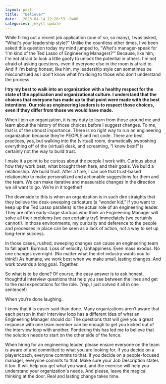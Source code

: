 ```yaml
---
layout: post
title:  "Believe?"
date:   2023-04-14 12:20:53 -0400
categories: jekyll update
---
```

While filling out a recent job application (one of so, so many), I was asked, "What's your leadership style?" Unlike the countless other times, I've been asked this question today my mind jumped to, "What's manager-speak for ‘I'm kind of the Ted Lasso of Engineering Managers?’" Because, like him, I'm not afraid to look a little goofy to unlock the potential in others. I'm not afraid of asking questions, even if everyone else in the room is afraid to. And if I'm being honest, like him, my leadership style can sometimes be misconstrued as I don't know what I'm doing to those who don’t understand the process.

<b>I try my best to walk into an organization with a healthy respect for the state of the application and organizational culture. I understand that the choices that everyone has made up to that point were made with the best intentions. Our role as engineering leaders is to respect those choices, even if they differ from those we would have made.</b>

When I join an organization, it is my duty to learn from those around me and learn about the history of those choices before I suggest changes. To me, that is of the utmost importance. There is no right way to run an engineering organization because they’re PEOPLE and not code. There are best practices, yes, but walking into the (virtual) room, dramatically swooshing everything off of the (virtual) desk, and screaming, “I know best!” is certainly not the way to build trust.

I make it a point to be curious about the people I work with. Curious about how they work best, what brought them here, and their goals. We build a relationship. We build trust. After a time, I can use that trust-based relationship to make personalized and actionable suggestions for them and the team. We can make iterative and measurable changes in the direction we all want to go. We’re in it together!

The downside to this is when an organization is in such dire straights that they believe the desk-sweeping caricature (a “wonder kid,” if you want to keep up the Ted Lasso parallels) is the actual role of an engineering leader. They are often early-stage startups who think an Engineering Manager will solve all their problems (we can certainly try!) immediately (we certainly cannot!). In those environments, my curiosity and deference to the people and processes in place can be seen as a lack of action, not a way to set up long-term success.

In those cases, rushed, sweeping changes can cause an engineering team to fall apart. Burnout. Loss of velocity. Unhappiness. Even mass exodus. No one changes overnight. (No matter what the diet industry wants you to think!) As humans, we work best when we make small, lasting changes. And work towards a long goal. Together.

So what is to be done? Of course, the easy answer is to ask honest, thoughtful interview questions that help you see between the lines and get to the real expectations for the role. (Yep, I just solved it all in one sentence!)

When you’re done laughing.

I know that it is easier said than done. Many organizations aren’t aware that each person in their interview loop has a different idea of what an Engineering Manager should do! The questions that will give you a great response with one team member can be enough to get you kicked out of the interview loop with another. Pondering this has led me to believe that the solution needs to start on the other side of the fence.

When hiring for an engineering leader, please ensure everyone on the team is aware of and committed to what you are looking for. If you decide on a player/coach, everyone commits to that. If you decide on a people-focused manager, everyone commits to that. Make sure your Job Description states it too. It will help you get what you want, and the exercise will help you understand your organization's needs. And please, leave the magical thinking at the door. Real and lasting change takes time.




[jekyll-docs]: https://jekyllrb.com/docs/home
[jekyll-gh]:   https://github.com/jekyll/jekyll
[jekyll-talk]: https://talk.jekyllrb.com/

